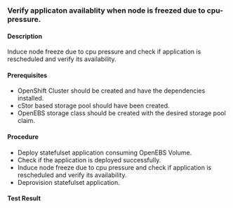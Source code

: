 ### Verify applicaton availablity when node is freezed due to cpu-pressure.

#### Description
Induce node freeze due to cpu pressure and check if application is rescheduled and verify its availability.

#### Prerequisites
- OpenShift Cluster should be created and have the dependencies installed.
- cStor based storage pool should have been created.
- OpenEBS storage class should be created with the desired storage pool claim.

#### Procedure
- Deploy statefulset application consuming OpenEBS Volume.
- Check if the application is deployed successfully.
- Induce node freeze due to cpu pressure and check if application is rescheduled and verify its availability.
- Deprovision statefulset application.

#### Test Result
